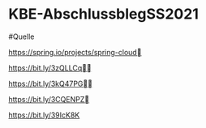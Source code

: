 # KBE-AbschlussblegSS2021

#Quelle

https://spring.io/projects/spring-cloud

https://bit.ly/3zQLLCq

https://bit.ly/3kQ47PG

https://bit.ly/3CQENPZ

https://bit.ly/39IcK8K
